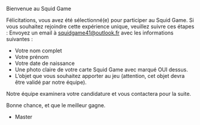Bienvenue au Squid Game

Félicitations, vous avez été sélectionné(e) pour participer au Squid Game. Si vous souhaitez rejoindre cette expérience unique, veuillez suivre ces étapes :
Envoyez un email à squidgame41@outlook.fr avec les informations suivantes :

- Votre nom complet
- Votre prénom
- Votre date de naissance
- Une photo claire de votre carte Squid Game avec marqué OUI dessus.
- L’objet que vous souhaitez apporter au jeu (attention, cet objet devra être validé par notre équipe).

Notre équipe examinera votre candidature et vous contactera pour la suite. 

Bonne chance, et que le meilleur gagne.

- Master
